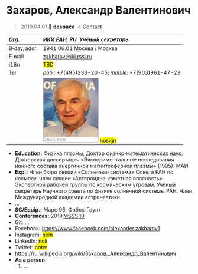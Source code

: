# Захаров, Александр Валентинович
> 2019.04.01 **[🚀](../index/index.md) [despace](index.md)** → [Contact](contact.md)

|*[Org.](contact.md)*|*[ИКИ РАН](zz_iki_ras.md), RU. Учёный секретарь*|
|:--|:--|
|B‑day, addr.|1941.06.01 Москва / Москва|
|E‑mail|<zakharov@iki.rssi.ru>|
|i18n|<mark>TBD</mark>|
|Tel|*раб.:* +7(495)333-20-45; *mobile:* +7(903)961-47-23|
||![](f/contact/z/zaharov1_photo.jpg) <mark>nosign</mark>|

   - **[Education](edu.md):** Физика плазмы, Доктор физико‑математических наук. Докторская диссертация «Экспериментальные исследования ионного состава энергичной магнитосферной плазмы» (1995). МАИ.
   - **Exp.:** Член бюро секции «Солнечная система» Совета РАН по космосу, член секции «Астероидно‑кометная опасность» Экспертной рабочей группы по космическим угрозам. Учёный секретарь Научного совета по физике солнечной системы РАН. Член Международной академии астронавтики.
   - …
   - **SC/Equip.:** Марс‑96, Фобос‑Грунт
   - **Conferences:** 2019 [MSSS 10](msss_10.md)
   - Git: …
   - Facebook: <https://www.facebook.com/alexander.zakharov1>
   - Instagram: <mark>noin</mark>
   - LinkedIn: <mark>noli</mark>
   - Twitter: <mark>notw</mark>
   - <https://ru.wikipedia.org/wiki/Захаров,_Александр_Валентинович>
   - **As a person:**
      1. …
